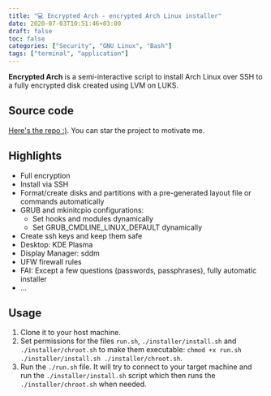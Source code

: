 ```yaml
---
title: "💻 Encrypted Arch - encrypted Arch Linux installer"
date: 2020-07-03T10:51:46+03:00
draft: false
toc: false
categories: ["Security", "GNU Linux", "Bash"]
tags: ["terminal", "application"]
---
```


**Encrypted Arch** is a semi-interactive script to install Arch Linux over SSH to a fully encrypted disk created using LVM on LUKS. 

## Source code
[Here's the repo :)](https://github.com/elmsec/encrypted-arch). You can star the project to motivate me.


## Highlights
- Full encryption
- Install via SSH
- Format/create disks and partitions with a pre-generated layout file or commands automatically
- GRUB and mkinitcpio configurations:
    - Set hooks and modules dynamically
    - Set GRUB_CMDLINE_LINUX_DEFAULT dynamically
- Create ssh keys and keep them safe
- Desktop: KDE Plasma
- Display Manager: sddm
- UFW firewall rules
- FAI: Except a few questions (passwords, passphrases), fully automatic installer
- ...

## Usage
1. Clone it to your host machine.
2. Set permissions for the files `run.sh`, `./installer/install.sh` and `./installer/chroot.sh` to make them executable: `chmod +x run.sh ./installer/install.sh ./installer/chroot.sh`.
3. Run the `./run.sh` file. It will try to connect to your target machine and run the `./installer/install.sh` script which then runs the `./installer/chroot.sh` when needed.

